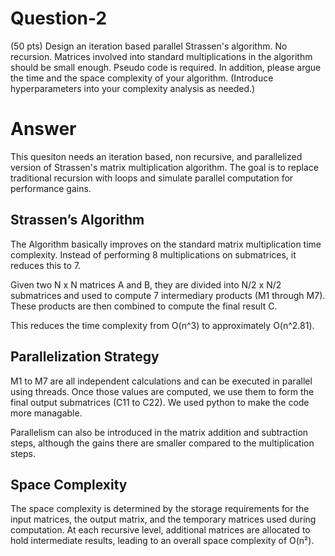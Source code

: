 # Question-2

(50 pts) Design an iteration based parallel Strassen's algorithm. No recursion. Matrices involved into standard multiplications in the algorithm should be small enough. Pseudo code is required. In addition, please argue the time and the space complexity of your algorithm. (Introduce hyperparameters into your complexity analysis as needed.)

# Answer

This quesiton needs an iteration based, non recursive, and parallelized version of Strassen's matrix multiplication algorithm. The goal is to replace traditional recursion with loops and simulate parallel computation for performance gains.

## Strassen’s Algorithm

The Algorithm basically improves on the standard matrix multiplication time complexity. Instead of performing 8 multiplications on submatrices, it reduces this to 7.

Given two N x N matrices A and B, they are divided into N/2 x N/2 submatrices and used to compute 7 intermediary products (M1 through M7). These products are then combined to compute the final result C.

This reduces the time complexity from O(n^3) to approximately O(n^2.81).

## Parallelization Strategy

M1 to M7 are all independent calculations and can be executed in parallel using threads. Once those values are computed, we use them to form the final output submatrices (C11 to C22). We used python to make the code more managable.

Parallelism can also be introduced in the matrix addition and subtraction steps, although the gains there are smaller compared to the multiplication steps.

## Space Complexity

The space complexity is determined by the storage requirements for the input matrices, the output matrix, and the temporary matrices used during computation. At each recursive level, additional matrices are allocated to hold intermediate results, leading to an overall space complexity of O(n²).
